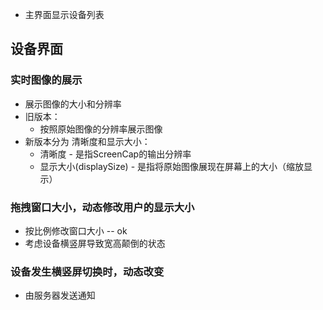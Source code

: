 * 主界面显示设备列表

## 设备界面
### 实时图像的展示
* 展示图像的大小和分辨率
* 旧版本：
    * 按照原始图像的分辨率展示图像
* 新版本分为 清晰度和显示大小：
    * 清晰度 - 是指ScreenCap的输出分辨率
    * 显示大小(displaySize) - 是指将原始图像展现在屏幕上的大小（缩放显示）

### 拖拽窗口大小，动态修改用户的显示大小
* 按比例修改窗口大小 -- ok
* 考虑设备横竖屏导致宽高颠倒的状态

### 设备发生横竖屏切换时，动态改变
* 由服务器发送通知